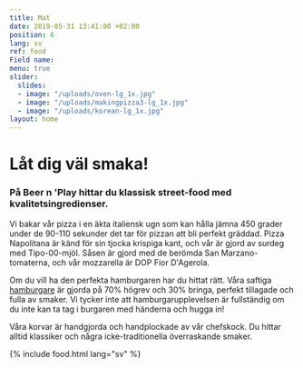 ```yaml
---
title: Mat
date: 2019-05-31 13:41:00 +02:00
position: 6
lang: sv
ref: food
Field name: 
menu: true
slider:
  slides:
  - image: "/uploads/oven-lg_1x.jpg"
  - image: "/uploads/makingpizza3-lg_1x.jpg"
  - image: "/uploads/korean-lg_1x.jpg"
layout: home
---
```


# Låt dig väl smaka!

### På Beer n 'Play hittar du klassisk street-food med kvalitetsingredienser.

Vi bakar vår pizza i en äkta italiensk ugn som kan hålla jämna 450 grader under de 90-110 sekunder det tar för pizzan att bli perfekt gräddad. Pizza Napolitana är känd för sin tjocka krispiga kant, och vår är gjord av surdeg med Tipo-00-mjöl. Såsen är gjord med de berömda San Marzano-tomaterna, och vår mozzarella är DOP Fior D'Agerola.

Om du vill ha den perfekta hamburgaren har du hittat rätt. Våra saftiga <a href="http://beernplay.se/hamburgare-sodermalm.html">hamburgare</a> är gjorda på 70% högrev och 30% bringa, perfekt tillagade och fulla av smaker. Vi tycker inte att hamburgarupplevelsen är fullständig om du inte kan ta tag i burgaren med händerna och hugga in!

Våra korvar är handgjorda och handplockade av vår chefskock. Du hittar alltid klassiker och några icke-traditionella överraskande smaker.

{% include food.html lang="sv" %}
